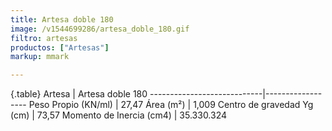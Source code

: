 ```yaml
---
title: Artesa doble 180
image: /v1544699286/artesa_doble_180.gif
filtro: artesas
productos: ["Artesas"]
markup: mmark

---
```

{.table}
Artesa                      | Artesa doble 180
----------------------------|------------------
Peso Propio (KN/ml)         | 27,47
Área (m²)	                  | 1,009
Centro de gravedad Yg (cm)	| 73,57
Momento de Inercia (cm4)	  | 35.330.324
